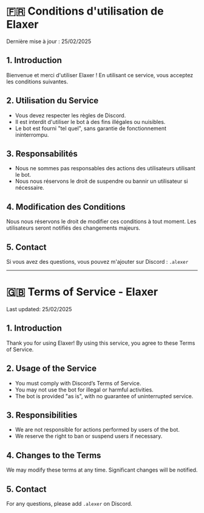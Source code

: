 # 🇫🇷 Conditions d'utilisation de Elaxer

Dernière mise à jour : 25/02/2025

## 1. Introduction
Bienvenue et merci d'utiliser Elaxer ! En utilisant ce service, vous acceptez les conditions suivantes.

## 2. Utilisation du Service
- Vous devez respecter les règles de Discord.
- Il est interdit d'utiliser le bot à des fins illégales ou nuisibles.
- Le bot est fourni "tel quel", sans garantie de fonctionnement ininterrompu.

## 3. Responsabilités
- Nous ne sommes pas responsables des actions des utilisateurs utilisant le bot.
- Nous nous réservons le droit de suspendre ou bannir un utilisateur si nécessaire.

## 4. Modification des Conditions
Nous nous réservons le droit de modifier ces conditions à tout moment. Les utilisateurs seront notifiés des changements majeurs.

## 5. Contact
Si vous avez des questions, vous pouvez m'ajouter sur Discord : `.alexer`


----------------------


# 🇬🇧 Terms of Service - Elaxer

Last updated: 25/02/2025

## 1. Introduction
Thank you for using Elaxer! By using this service, you agree to these Terms of Service.

## 2. Usage of the Service
- You must comply with Discord’s Terms of Service.
- You may not use the bot for illegal or harmful activities.
- The bot is provided "as is", with no guarantee of uninterrupted service.

## 3. Responsibilities
- We are not responsible for actions performed by users of the bot.
- We reserve the right to ban or suspend users if necessary.

## 4. Changes to the Terms
We may modify these terms at any time. Significant changes will be notified.

## 5. Contact
For any questions, please add `.alexer` on Discord.
